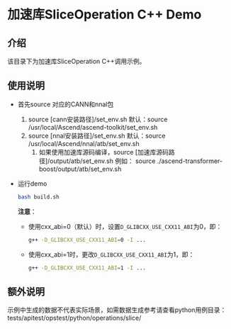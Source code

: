 # 加速库SliceOperation C++ Demo
## 介绍
该目录下为加速库SliceOperation C++调用示例。

## 使用说明
- 首先source 对应的CANN和nnal包
    1. source [cann安装路径]/set_env.sh
        默认：source /usr/local/Ascend/ascend-toolkit/set_env.sh
    2. source [nnal安装路径]/set_env.sh
        默认：source /usr/local/Ascend/nnal/atb/set_env.sh
        1. 如果使用加速库源码编译，source [加速库源码路径]/output/atb/set_env.sh
        例如： source ./ascend-transformer-boost/output/atb/set_env.sh

- 运行demo
    ```sh
    bash build.sh
    ```
    **注意**：
    - 使用cxx_abi=0（默认）时，设置`D_GLIBCXX_USE_CXX11_ABI`为0，即：
        ```sh
        g++ -D_GLIBCXX_USE_CXX11_ABI=0 -I ...
        ```
    - 使用cxx_abi=1时，更改`D_GLIBCXX_USE_CXX11_ABI`为1，即：
        ```sh
        g++ -D_GLIBCXX_USE_CXX11_ABI=1 -I ...
        ```

## 额外说明
示例中生成的数据不代表实际场景，如需数据生成参考请查看python用例目录：
tests/apitest/opstest/python/operations/slice/
